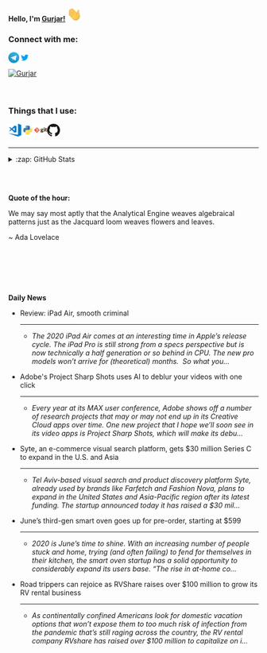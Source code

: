 #### Hello, I'm [Gurjar!](https://GurjarKing.github.io) <img src="https://raw.githubusercontent.com/ABSphreak/ABSphreak/master/gifs/Hi.gif" width="30px"></h2>


### Connect with me:

[<img align="left" alt="Gurjar | Telegram" width="22px" src="https://raw.githubusercontent.com/github/explore/80688e429a7d4ef2fca1e82350fe8e3517d3494d/topics/telegram/telegram.png" />][Telegram]
[<img align="left" alt="Gurjar | Twitter" width="22px" src="https://raw.githubusercontent.com/github/explore/80688e429a7d4ef2fca1e82350fe8e3517d3494d/topics/twitter/twitter.png" />][Twitter]
<br >
<br >
<a href="https://github.com/GurjarKing"><img src="https://komarev.com/ghpvc/?username=GurjarKing" alt="Gurjar" /></a> <br />
<br />
<br />
<!-- <br >

![](https://visitor-badge.glitch.me/badge?page_id=GurjarKing)

<br /> -->

### Things that I use:

[<img align="left" alt="Visual Studio Code" width="26px" src="https://raw.githubusercontent.com/github/explore/80688e429a7d4ef2fca1e82350fe8e3517d3494d/topics/visual-studio-code/visual-studio-code.png" />][VSCode]
[<img align="left" alt="Python" width="26px" src="https://raw.githubusercontent.com/github/explore/80688e429a7d4ef2fca1e82350fe8e3517d3494d/topics/python/python.png" />][Python]
[<img align="left" alt="Git" width="26px" src="https://raw.githubusercontent.com/github/explore/80688e429a7d4ef2fca1e82350fe8e3517d3494d/topics/git/git.png" />][Git]
[<img align="left" alt="GitHub" width="26px" src="https://raw.githubusercontent.com/github/explore/78df643247d429f6cc873026c0622819ad797942/topics/github/github.png" />][Github]

<br />
<br />

---
<details>
  <summary>:zap: GitHub Stats</summary>

<img align="left" alt="Gurjar's Github Stats" src="https://github-readme-stats.vercel.app/api?username=GurjarKing&show_icons=true&hide_border=true&count_private=true&include_all_commit=true&theme=algolia" />

</details>

<!-- ### 🔔 My latest tweet
<a href="https://twitter.com/Gurjar_King43" target="_blank">
	<img src="https://github.com/GurjarKing/GurjarKing/raw/master/tweet.png" width="70%" align="center" alt="Click to view on Twitter" title="My latest tweet, as an image"/>
</a> -->
<br>

<pre>

</pre>

**Quote of the hour:**

We may say most aptly that the Analytical Engine weaves algebraical patterns just as the Jacquard loom weaves flowers and leaves.

~ Ada Lovelace
<pre>

</pre>
<br>
<pre>


</pre>
<strong>Daily News</strong>
  
  - Review: iPad Air, smooth criminal
     <hr/>
     
      - *The 2020 iPad Air comes at an interesting time in Apple’s release cycle. The iPad Pro is still strong from a specs perspective but is now technically a half generation or so behind in CPU. The new pro models won’t arrive for (theoretical) months.  So what you…*
     
  - Adobe's Project Sharp Shots uses AI to deblur your videos with one click
      <hr/>
      
      - *Every year at its MAX user conference, Adobe shows off a number of research projects that may or may not end up in its Creative Cloud apps over time. One new project that I hope we’ll soon see in its video apps is Project Sharp Shots, which will make its debu…*
      
  - Syte, an e-commerce visual search platform, gets $30 million Series C to expand in the U.S. and Asia
      <hr/>
      
      - *Tel Aviv-based visual search and product discovery platform Syte, already used by brands like Farfetch and Fashion Nova, plans to expand in the United States and Asia-Pacific region after its latest funding. The startup announced today it has raised a $30 mil…*
      
  - June’s third-gen smart oven goes up for pre-order, starting at $599
      <hr/>
      
      - *2020 is June’s time to shine. With an increasing number of people stuck and home, trying (and often failing) to fend for themselves in their kitchen, the smart oven startup has a solid opportunity to considerably expand its users base. “The rise in at-home co…*
       
  - Road trippers can rejoice as RVShare raises over $100 million to grow its RV rental business
      <hr/>
       
       - *As continentally confined Americans look for domestic vacation options that won’t expose them to too much risk of infection from the pandemic that’s still raging across the country, the RV rental company RVshare has raised over $100 million to capitalize on i…*
      

<br />

[VSCode]: https://code.visualstudio.com/
[Python]: https://www.python.org/
[Git]: https://git-scm.com/
[Github]: https://github.com/
[Telegram]: https://t.me/Gurjar_King/
[Twitter]: https://twitter.com/Gurjar_King43/
